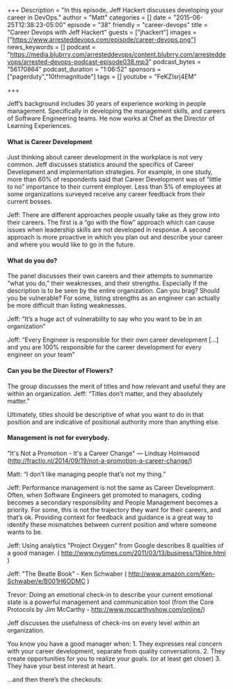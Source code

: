 +++
Description = "In this episode, Jeff Hackert discusses developing your career in DevOps."
author = "Matt"
categories = []
date = "2015-06-25T12:38:23-05:00"
episode = "38"
friendly = "career-devops"
title = "Career Devops with Jeff Hackert"
guests = ["jhackert"]
images = ["https://www.arresteddevops.com/episode/career-devops.png"]
news_keywords = []
podcast = "https://media.blubrry.com/arresteddevops/content.blubrry.com/arresteddevops/arrested-devops-podcast-episode038.mp3"
podcast_bytes = "56170864"
podcast_duration = "1:06:52"
sponsors = ["pagerduty","10thmagnitude"]
tags = []
youtube = "FeKZIsrj4EM"

+++

Jeff’s background includes 30 years of experience working in people management. Specifically in developing the management skills, and careers of Software Engineering teams. He now works at Chef as the Director of Learning Experiences.
#### What is Career Development
Just thinking about career development in the workplace is not very common. Jeff discusses statistics around the specifics of Career Development and implementation strategies. For example, in one study, more than 60% of respondents said that Career Development was of “little to no” importance to their current employer. Less than 5% of employees at some organizations surveyed receive any career feedback from their current bosses.

Jeff: There are different approaches people usually take as they grow into their careers. The first is a “go with the flow” approach which can cause issues when leadership skills are not developed in response. A second approach is more proactive in which you plan out and describe your career and where you would like to go in the future.

#### What do you do?
The panel discusses their own careers and their attempts to summarize “what you do,” their weaknesses, and their strengths. Especially if the description is to be seen by the entire organization. Can you brag? Should you be vulnerable? For some, listing strengths as an engineer can actually be more difficult than listing weaknesses.

Jeff: “It’s a huge act of vulnerability to say who you want to be in an organization”

Jeff: “Every Engineer is responsible for their own career development […] and you are 100% responsible for the career development for every engineer on your team”

#### Can you be the Director of Flowers?
The group discusses the merit of titles and how relevant and useful they are within an organization.
Jeff: “Titles don’t matter, and they absolutely matter.”

Ultimately, titles should be descriptive of what you want to do in that position and are indicative of positional authority more than anything else.

#### Management is not for everybody.
"It's Not a Promotion - It's a Career Change" — Lindsay Holmwood (http://fractio.nl/2014/09/19/not-a-promotion-a-career-change/)

Matt: “I don’t like managing people that’s not my thing.”

Jeff: Performance management is not the same as Career Development. Often, when Software Engineers get promoted to managers, coding becomes a secondary responsibility and People Management becomes a priority.
For some, this is not the trajectory they want for their careers, and that’s ok. Providing context for feedback and guidance is a great way to identify these mismatches between current position and where someone wants to be.

Jeff: Using analytics "Project Oxygen" from Google describes 8 qualities of a good manager. ( http://www.nytimes.com/2011/03/13/business/13hire.html )

Jeff: "The Beatle Book" - Ken Schwaber ( http://www.amazon.com/Ken-Schwaber/e/B001H6ODMC )

Trevor: Doing an emotional check-in to describe your current emotional state is a powerful management and communication tool (from the Core Protocols by Jim McCarthy - http://www.mccarthyshow.com/online/)

Jeff discusses the usefulness of check-ins on every level within an organization.

You know you have a good manager when:
	1. They expresses real concern with your career development, separate from quality conversations.
	2. They create opportunities for you to realize your goals. (or at least get closer)
	3. They have your best interest at heart.

…and then there’s the checkouts:
